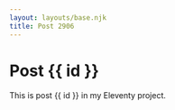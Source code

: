 ```yaml
---
layout: layouts/base.njk
title: Post 2906
---
```


# Post {{ id }}

This is post {{ id }} in my Eleventy project.
